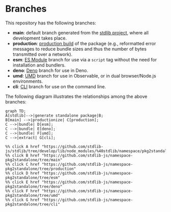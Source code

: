 <!--

@license Apache-2.0

Copyright (c) 2023 The Stdlib Authors.

Licensed under the Apache License, Version 2.0 (the "License");
you may not use this file except in compliance with the License.
You may obtain a copy of the License at

    http://www.apache.org/licenses/LICENSE-2.0

Unless required by applicable law or agreed to in writing, software
distributed under the License is distributed on an "AS IS" BASIS,
WITHOUT WARRANTIES OR CONDITIONS OF ANY KIND, either express or implied.
See the License for the specific language governing permissions and
limitations under the License.

-->

# Branches

This repository has the following branches:

-   **main**: default branch generated from the [stdlib project][stdlib-url], where all development takes place.
-   **production**: [production build][production-url] of the package (e.g., reformatted error messages to reduce bundle sizes and thus the number of bytes transmitted over a network).
-   **esm**: [ES Module][esm-url] branch for use via a `script` tag without the need for installation and bundlers.
-   **deno**: [Deno][deno-url] branch for use in Deno.
-   **umd**: [UMD][umd-url] branch for use in Observable, or in dual browser/Node.js environments.
-   **cli**: [CLI][cli-url] branch for use on the command line.

The following diagram illustrates the relationships among the above branches:

```mermaid
graph TD;
A[stdlib]-->|generate standalone package|B;
B[main] -->|productionize| C[production];
C -->|bundle| D[esm];
C -->|bundle| E[deno];
C -->|bundle| F[umd];
C -->|extract| G[cli];

%% click A href "https://github.com/stdlib-js/stdlib/tree/develop/lib/node_modules/%40stdlib/namespace/pkg2standalone"
%% click B href "https://github.com/stdlib-js/namespace-pkg2standalone/tree/main"
%% click C href "https://github.com/stdlib-js/namespace-pkg2standalone/tree/production"
%% click D href "https://github.com/stdlib-js/namespace-pkg2standalone/tree/esm"
%% click E href "https://github.com/stdlib-js/namespace-pkg2standalone/tree/deno"
%% click F href "https://github.com/stdlib-js/namespace-pkg2standalone/tree/umd"
%% click G href "https://github.com/stdlib-js/namespace-pkg2standalone/tree/cli"
```

[stdlib-url]: https://github.com/stdlib-js/stdlib/tree/develop/lib/node_modules/%40stdlib/namespace/pkg2standalone
[production-url]: https://github.com/stdlib-js/namespace-pkg2standalone/tree/production
[deno-url]: https://github.com/stdlib-js/namespace-pkg2standalone/tree/deno
[umd-url]: https://github.com/stdlib-js/namespace-pkg2standalone/tree/umd
[esm-url]: https://github.com/stdlib-js/namespace-pkg2standalone/tree/esm
[cli-url]: https://github.com/stdlib-js/namespace-pkg2standalone/tree/cli